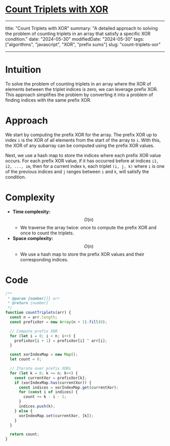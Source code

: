 # [Count Triplets with XOR](https://leetcode.com/problems/count-triplets-that-can-form-two-arrays-of-equal-xor/description)

---

title: "Count Triplets with XOR"
summary: "A detailed approach to solving the problem of counting triplets in an array that satisfy a specific XOR condition."
date: "2024-05-30"
modifiedDate: "2024-05-30"
tags: ["algorithms", "javascript", "XOR", "prefix sums"]
slug: "count-triplets-xor"

---

# Intuition

To solve the problem of counting triplets in an array where the XOR of elements between the triplet indices is zero, we can leverage prefix XOR. This approach simplifies the problem by converting it into a problem of finding indices with the same prefix XOR.

# Approach

We start by computing the prefix XOR for the array. The prefix XOR up to index `i` is the XOR of all elements from the start of the array to `i`. With this, the XOR of any subarray can be computed using the prefix XOR values.

Next, we use a hash map to store the indices where each prefix XOR value occurs. For each prefix XOR value, if it has occurred before at indices `i1, i2, ..., im`, then for a current index `k`, each triplet `(i, j, k)` where `i` is one of the previous indices and `j` ranges between `i` and `k`, will satisfy the condition.

# Complexity

- **Time complexity:** $$O(n)$$
  - We traverse the array twice: once to compute the prefix XOR and once to count the triplets.
- **Space complexity:** $$O(n)$$
  - We use a hash map to store the prefix XOR values and their corresponding indices.

# Code

```javascript
/**
 * @param {number[]} arr
 * @return {number}
 */
function countTriplets(arr) {
  const n = arr.length;
  const prefixXor = new Array(n + 1).fill(0);

  // Compute prefix XOR
  for (let i = 0; i < n; i++) {
    prefixXor[i + 1] = prefixXor[i] ^ arr[i];
  }

  const xorIndexMap = new Map();
  let count = 0;

  // Iterate over prefix XORs
  for (let k = 0; k <= n; k++) {
    const currentXor = prefixXor[k];
    if (xorIndexMap.has(currentXor)) {
      const indices = xorIndexMap.get(currentXor);
      for (const i of indices) {
        count += k - i - 1;
      }
      indices.push(k);
    } else {
      xorIndexMap.set(currentXor, [k]);
    }
  }

  return count;
}
```
